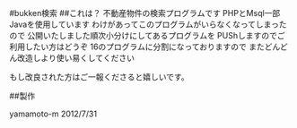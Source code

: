 ﻿#bukken検索
##これは？
不動産物件の検索プログラムです
PHPとMsql一部Javaを使用しています
わけがあってこのプログラムがいらなくなってしまったので
公開いたしました順次小分けにしてあるプログラムを
PUShしますのでご利用したい方はどうぞ
16のプログラムに分割になっておりますので
またどんどん改造しより使い易くしてください

もし改良された方はご一報くださると嬉しいです。

##製作

yamamoto-m
2012/7/31